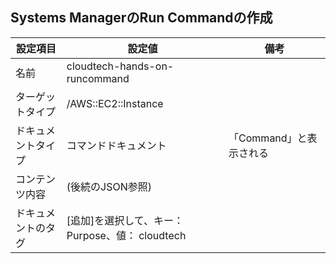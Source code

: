 ## Systems ManagerのRun Commandの作成
|  設定項目 | 設定値 | 備考 |
| - | - | - |
| 名前 | cloudtech-hands-on-runcommand |  |
| ターゲットタイプ | /AWS::EC2::Instance |  |
| ドキュメントタイプ | コマンドドキュメント | 「Command」と表示される |
| コンテンツ内容 | (後続のJSON参照) |  |
| ドキュメントのタグ | [追加]を選択して、キー： Purpose、値： cloudtech |  |

